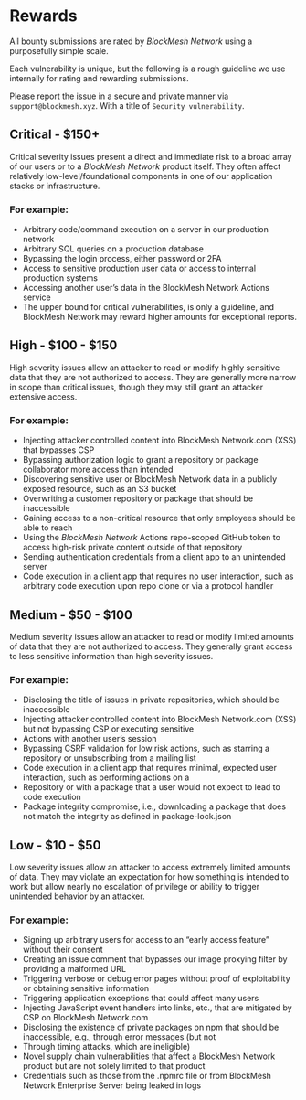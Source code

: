 # Rewards

All bounty submissions are rated by *BlockMesh Network* using a purposefully simple scale.

Each vulnerability is unique, but the following is a rough guideline we use internally for rating and rewarding
submissions.

Please report the issue in a secure and private manner via `support@blockmesh.xyz`.
With a title of `Security vulnerability`.

## Critical - \$150+

Critical severity issues present a direct and immediate risk to a broad array of our users
or to a *BlockMesh Network* product itself.
They often affect relatively low-level/foundational components in one of our application stacks or infrastructure.

### For example:

* Arbitrary code/command execution on a server in our production network
* Arbitrary SQL queries on a production database
* Bypassing the login process, either password or 2FA
* Access to sensitive production user data or access to internal production systems
* Accessing another user’s data in the BlockMesh Network Actions service
* The upper bound for critical vulnerabilities, is only a guideline, and BlockMesh Network may reward higher
  amounts for exceptional reports.

## High - \$100 - \$150

High severity issues allow an attacker to read or modify highly sensitive data that they are
not authorized to access.
They are generally more narrow in scope than critical issues,
though they may still grant an attacker extensive access.

### For example:

* Injecting attacker controlled content into BlockMesh Network.com (XSS) that bypasses CSP
* Bypassing authorization logic to grant a repository or package collaborator more access than intended
* Discovering sensitive user or BlockMesh Network data in a publicly exposed resource, such as an S3 bucket
* Overwriting a customer repository or package that should be inaccessible
* Gaining access to a non-critical resource that only employees should be able to reach
* Using the *BlockMesh Network* Actions repo-scoped GitHub token to access high-risk private content outside of that
  repository
* Sending authentication credentials from a client app to an unintended server
* Code execution in a client app that requires no user interaction, such as arbitrary code execution upon repo clone or
  via a protocol handler

## Medium - \$50 - $100

Medium severity issues allow an attacker to read or modify limited amounts of
data that they are not authorized to access.
They generally grant access to less sensitive information than high
severity issues.

### For example:

* Disclosing the title of issues in private repositories, which should be inaccessible
* Injecting attacker controlled content into BlockMesh Network.com (XSS) but not bypassing CSP or executing sensitive
* Actions with another user’s session
* Bypassing CSRF validation for low risk actions, such as starring a repository or unsubscribing from a mailing list
* Code execution in a client app that requires minimal, expected user interaction, such as performing actions on a
* Repository or with a package that a user would not expect to lead to code execution
* Package integrity compromise, i.e., downloading a package that does not match the integrity as defined in
  package-lock.json

## Low - \$10 - \$50

Low severity issues allow an attacker to access extremely limited amounts of data.
They may violate an expectation for how something is intended to work but
allow nearly no escalation of privilege or ability to trigger unintended behavior by an attacker.

### For example:

* Signing up arbitrary users for access to an “early access feature” without their consent
* Creating an issue comment that bypasses our image proxying filter by providing a malformed URL
* Triggering verbose or debug error pages without proof of exploitability or obtaining sensitive information
* Triggering application exceptions that could affect many users
* Injecting JavaScript event handlers into links, etc., that are mitigated by CSP on BlockMesh Network.com
* Disclosing the existence of private packages on npm that should be inaccessible, e.g., through error messages (but not
* Through timing attacks, which are ineligible)
* Novel supply chain vulnerabilities that affect a BlockMesh Network product but are not solely limited to that product
* Credentials such as those from the .npmrc file or from BlockMesh Network Enterprise Server being leaked in logs
